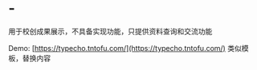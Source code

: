 # -
用于校创成果展示，不具备实现功能，只提供资料查询和交流功能

Demo:  [https://typecho.tntofu.com/](https://typecho.tntofu.com/)
类似模板，替换内容
